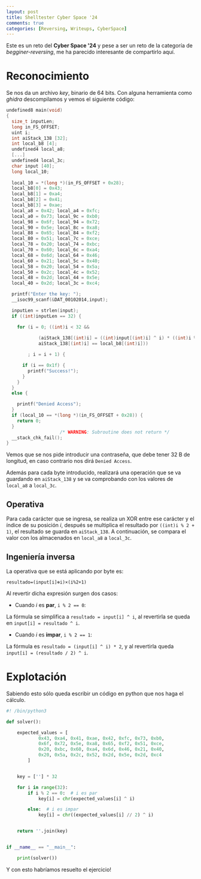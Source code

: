 ```yaml
---
layout: post
title: Shelltester Cyber Space '24
comments: true
categories: [Reversing, Writeups, CyberSpace]
---
```


Este es un reto del **Cyber Space '24** y pese a ser un reto de la categoría de *begginer-reversing*, me ha parecido interesante de compartirlo aquí.

# Reconocimiento

Se nos da un archivo *key*, binario de 64 bits. Con alguna herramienta como *ghidra* descompilamos y vemos el siguiente código:

```c
undefined8 main(void)
{
  size_t inputLen;
  long in_FS_OFFSET;
  uint i;
  int aiStack_138 [32];
  int local_b8 [4];
  undefined4 local_a8;
  [...]
  undefined4 local_3c;
  char input [40];
  long local_10;
  
  local_10 = *(long *)(in_FS_OFFSET + 0x28);
  local_b8[0] = 0x43;
  local_b8[1] = 0xa4;
  local_b8[2] = 0x41;
  local_b8[3] = 0xae;
  local_a8 = 0x42; local_a4 = 0xfc;
  local_a0 = 0x73; local_9c = 0xb0;
  local_98 = 0x6f; local_94 = 0x72;
  local_90 = 0x5e; local_8c = 0xa8;
  local_88 = 0x65; local_84 = 0xf2;
  local_80 = 0x51; local_7c = 0xce;
  local_78 = 0x20; local_74 = 0xbc;
  local_70 = 0x60; local_6c = 0xa4;
  local_68 = 0x6d; local_64 = 0x46;
  local_60 = 0x21; local_5c = 0x40;
  local_58 = 0x20; local_54 = 0x5a;
  local_50 = 0x2c; local_4c = 0x52;
  local_48 = 0x2d; local_44 = 0x5e;
  local_40 = 0x2d; local_3c = 0xc4;

  printf("Enter the key: ");
  __isoc99_scanf(&DAT_00102014,input);

  inputLen = strlen(input);
  if ((int)inputLen == 32) {

    for (i = 0; ((int)i < 32 &&
                
            (aiStack_138[(int)i] = ((int)input[(int)i] ^ i) * ((int)i % 2 + 1),
            aiStack_138[(int)i] == local_b8[(int)i]))

        ; i = i + 1) {

      if (i == 0x1f) {
        printf("Success!");
      }
    }
  }
  else {

    printf("Denied Access");
  }
  if (local_10 == *(long *)(in_FS_OFFSET + 0x28)) {
    return 0;
  }
                    /* WARNING: Subroutine does not return */
  __stack_chk_fail();
}
```

Vemos que se nos pide introducir una contraseña, que debe tener 32 B de longitud, en caso contrario nos dirá `Denied Access`.

Además para cada byte introducido, realizará una operación que se va guardando en `aiStack_138` y se va comprobando con los valores de `local_a8` a `local_3c`.

## Operativa

Para cada carácter que se ingresa, se realiza un XOR entre ese carácter y el índice de su posición *i*, después se multiplica el resultado por `((int)i % 2 + 1)`, el resultado se guarda en `aiStack_138`. A continuación, se compara el valor con los almacenados en `local_a8` a `local_3c`.

## Ingeniería inversa

La operativa que se está aplicando por byte es:

    resultado=(input[i]⊕i)×(i%2+1)

Al revertir dicha expresión surgen dos casos:

- Cuando *i* es **par**, `i % 2 == 0`:

La fórmula se simplifica a `resultado = input[i] ^ i`, al revertirla se queda en `input[i] = resultado ^ i`.

- Cuando *i* es **impar**, `i % 2 == 1`:

La fórmula es `resultado = (input[i] ^ i) * 2`, y al revertirla queda `input[i] = (resultado / 2) ^ i`.

# Explotación

Sabiendo esto sólo queda escribir un código en python que nos haga el cálculo.

```python
#! /bin/python3

def solver():

    expected_values = [
            0x43, 0xa4, 0x41, 0xae, 0x42, 0xfc, 0x73, 0xb0,
            0x6f, 0x72, 0x5e, 0xa8, 0x65, 0xf2, 0x51, 0xce,
            0x20, 0xbc, 0x60, 0xa4, 0x6d, 0x46, 0x21, 0x40,
            0x20, 0x5a, 0x2c, 0x52, 0x2d, 0x5e, 0x2d, 0xc4
        ]


    key = [''] * 32

    for i in range(32):
        if i % 2 == 0:  # i es par
            key[i] = chr(expected_values[i] ^ i)

        else:  # i es impar
            key[i] = chr((expected_values[i] // 2) ^ i)


    return ''.join(key)


if __name__ == "__main__":

    print(solver())
```

Y con esto habríamos resuelto el ejercicio!